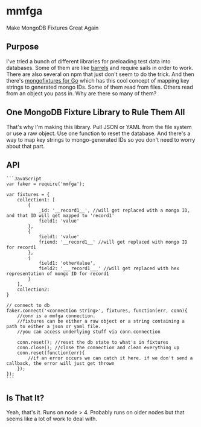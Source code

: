 # mmfga
Make MongoDB Fixtures Great Again

## Purpose
I've tried a bunch of different libraries for preloading test data into databases. Some of them are like [barrels](https://www.npmjs.com/package/barrels) and require sails in order to work. There are also several on npm that just don't seem to do the trick. And then there's [mongofixtures for Go](https://github.com/OwlyCode/mongofixtures) which has this cool concept of mapping key strings to generated mongo IDs. Some of them read from files. Others read from an object you pass in. Why are there so many of them? 

## One MongoDB Fixture Library to Rule Them All
That's why I'm making this library. Pull JSON or YAML from the file system or use a raw object. Use one function to reset the database. And there's a way to map key strings to mongo-generated IDs so you don't need to worry about that part. 

## API
    ```JavaScript
    var faker = require('mmfga');

    var fixtures = {
        collection1: [
            {
                _id: '__record1__', //will get replaced with a mongo ID, and that ID will get mapped to 'record1'
                field1: 'value'
            },
            {
                field1: 'value'
                friend: '__record1__' //will get replaced with mongo ID for record1
            },
            {
                field1: 'otherValue',
                field2: '___record1___' //will get replaced with hex representation of mongo ID for record1
            }
        ],
        collection2: 
    }

    // connect to db
    faker.connect('<connection string>', fixtures, function(err, conn){
        //conn is a mmfga connection.
        //fixtures can be either a raw object or a string containing a path to either a json or yaml file.
        //you can access underlying stuff via conn.connection

        conn.reset(); //reset the db state to what's in fixtures
        conn.close(); //close the connection and clean everything up
        conn.reset(function(err){
            //if an error occurs we can catch it here. if we don't send a callback, the error will just get thrown
        });
    });
    ```

## Is That It?
Yeah, that's it. Runs on node > 4. Probably runs on older nodes but that seems like a lot of work to deal with. 